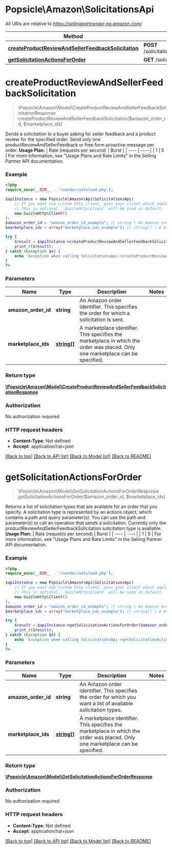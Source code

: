 # Popsicle\Amazon\SolicitationsApi

All URIs are relative to *https://sellingpartnerapi-na.amazon.com/*

Method | HTTP request | Description
------------- | ------------- | -------------
[**createProductReviewAndSellerFeedbackSolicitation**](SolicitationsApi.md#createproductreviewandsellerfeedbacksolicitation) | **POST** /solicitations/v1/orders/{amazonOrderId}/solicitations/productReviewAndSellerFeedback | 
[**getSolicitationActionsForOrder**](SolicitationsApi.md#getsolicitationactionsfororder) | **GET** /solicitations/v1/orders/{amazonOrderId} | 

# **createProductReviewAndSellerFeedbackSolicitation**
> \Popsicle\Amazon\Model\CreateProductReviewAndSellerFeedbackSolicitationResponse createProductReviewAndSellerFeedbackSolicitation($amazon_order_id, $marketplace_ids)



Sends a solicitation to a buyer asking for seller feedback and a product review for the specified order. Send only one productReviewAndSellerFeedback or free form proactive message per order.  **Usage Plan:**  | Rate (requests per second) | Burst | | ---- | ---- | | 1 | 5 |  For more information, see \"Usage Plans and Rate Limits\" in the Selling Partner API documentation.

### Example
```php
<?php
require_once(__DIR__ . '/vendor/autoload.php');

$apiInstance = new Popsicle\Amazon\Api\SolicitationsApi(
    // If you want use custom http client, pass your client which implements `GuzzleHttp\ClientInterface`.
    // This is optional, `GuzzleHttp\Client` will be used as default.
    new GuzzleHttp\Client()
);
$amazon_order_id = "amazon_order_id_example"; // string | An Amazon order identifier. This specifies the order for which a solicitation is sent.
$marketplace_ids = array("marketplace_ids_example"); // string[] | A marketplace identifier. This specifies the marketplace in which the order was placed. Only one marketplace can be specified.

try {
    $result = $apiInstance->createProductReviewAndSellerFeedbackSolicitation($amazon_order_id, $marketplace_ids);
    print_r($result);
} catch (Exception $e) {
    echo 'Exception when calling SolicitationsApi->createProductReviewAndSellerFeedbackSolicitation: ', $e->getMessage(), PHP_EOL;
}
?>
```

### Parameters

Name | Type | Description  | Notes
------------- | ------------- | ------------- | -------------
 **amazon_order_id** | **string**| An Amazon order identifier. This specifies the order for which a solicitation is sent. |
 **marketplace_ids** | [**string[]**](../Model/string.md)| A marketplace identifier. This specifies the marketplace in which the order was placed. Only one marketplace can be specified. |

### Return type

[**\Popsicle\Amazon\Model\CreateProductReviewAndSellerFeedbackSolicitationResponse**](../Model/CreateProductReviewAndSellerFeedbackSolicitationResponse.md)

### Authorization

No authorization required

### HTTP request headers

 - **Content-Type**: Not defined
 - **Accept**: application/hal+json

[[Back to top]](#) [[Back to API list]](../../README.md#documentation-for-api-endpoints) [[Back to Model list]](../../README.md#documentation-for-models) [[Back to README]](../../README.md)

# **getSolicitationActionsForOrder**
> \Popsicle\Amazon\Model\GetSolicitationActionsForOrderResponse getSolicitationActionsForOrder($amazon_order_id, $marketplace_ids)



Returns a list of solicitation types that are available for an order that you specify. A solicitation type is represented by an actions object, which contains a path and query parameter(s). You can use the path and parameter(s) to call an operation that sends a solicitation. Currently only the productReviewAndSellerFeedbackSolicitation solicitation type is available.  **Usage Plan:**  | Rate (requests per second) | Burst | | ---- | ---- | | 1 | 5 |  For more information, see \"Usage Plans and Rate Limits\" in the Selling Partner API documentation.

### Example
```php
<?php
require_once(__DIR__ . '/vendor/autoload.php');

$apiInstance = new Popsicle\Amazon\Api\SolicitationsApi(
    // If you want use custom http client, pass your client which implements `GuzzleHttp\ClientInterface`.
    // This is optional, `GuzzleHttp\Client` will be used as default.
    new GuzzleHttp\Client()
);
$amazon_order_id = "amazon_order_id_example"; // string | An Amazon order identifier. This specifies the order for which you want a list of available solicitation types.
$marketplace_ids = array("marketplace_ids_example"); // string[] | A marketplace identifier. This specifies the marketplace in which the order was placed. Only one marketplace can be specified.

try {
    $result = $apiInstance->getSolicitationActionsForOrder($amazon_order_id, $marketplace_ids);
    print_r($result);
} catch (Exception $e) {
    echo 'Exception when calling SolicitationsApi->getSolicitationActionsForOrder: ', $e->getMessage(), PHP_EOL;
}
?>
```

### Parameters

Name | Type | Description  | Notes
------------- | ------------- | ------------- | -------------
 **amazon_order_id** | **string**| An Amazon order identifier. This specifies the order for which you want a list of available solicitation types. |
 **marketplace_ids** | [**string[]**](../Model/string.md)| A marketplace identifier. This specifies the marketplace in which the order was placed. Only one marketplace can be specified. |

### Return type

[**\Popsicle\Amazon\Model\GetSolicitationActionsForOrderResponse**](../Model/GetSolicitationActionsForOrderResponse.md)

### Authorization

No authorization required

### HTTP request headers

 - **Content-Type**: Not defined
 - **Accept**: application/hal+json

[[Back to top]](#) [[Back to API list]](../../README.md#documentation-for-api-endpoints) [[Back to Model list]](../../README.md#documentation-for-models) [[Back to README]](../../README.md)


